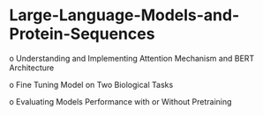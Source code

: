 # Large-Language-Models-and-Protein-Sequences

o	Understanding and Implementing Attention Mechanism and BERT Architecture

o	Fine Tuning Model on Two Biological Tasks

o	Evaluating Models Performance with or Without Pretraining 
